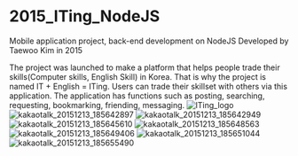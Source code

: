 # 2015_ITing_NodeJS
Mobile application project, back-end development on NodeJS
Developed by Taewoo Kim in 2015

The project was launched to make a platform that helps people trade their skills(Computer skills, English Skill) in Korea. That is why the project is named IT + English = ITing. Users can trade their skillset with others via this application.
The application has functions such as posting, searching, requesting, bookmarking, friending, messaging.
![ITing_logo](https://user-images.githubusercontent.com/10269640/47119246-2d036980-d238-11e8-8a33-7ed832bb1544.png)
![kakaotalk_20151213_185642897](https://cloud.githubusercontent.com/assets/10269640/20252376/9540c556-a9ef-11e6-9844-e206744815d1.jpg)
![kakaotalk_20151213_185642949](https://cloud.githubusercontent.com/assets/10269640/20252377/95410c3c-a9ef-11e6-8c08-3673590d4bc3.jpg)
![kakaotalk_20151213_185645610](https://cloud.githubusercontent.com/assets/10269640/20252378/954d021c-a9ef-11e6-83cb-df4921400c5f.jpg)
![kakaotalk_20151213_185648563](https://cloud.githubusercontent.com/assets/10269640/20252380/954da44c-a9ef-11e6-8289-98d889dbffd3.jpg)
![kakaotalk_20151213_185649406](https://cloud.githubusercontent.com/assets/10269640/20252382/954e6594-a9ef-11e6-9da8-99fbcd9aa9be.jpg)
![kakaotalk_20151213_185651044](https://cloud.githubusercontent.com/assets/10269640/20252379/954d51ea-a9ef-11e6-85ab-bf117c35af54.jpg)
![kakaotalk_20151213_185655490](https://cloud.githubusercontent.com/assets/10269640/20252381/954da078-a9ef-11e6-8a3a-2969c50bfe8e.jpg)
